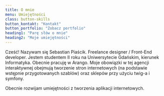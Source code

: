 ```yaml
---
title: O mnie
menu: Umiejętności  
class: button-skills
button_kontakt: "Kontakt"
button_portfolio: "Zobacz portfolio"
heading1: "Parę słów o mnie"
heading2: "Moje umiejętności"
---
```


Cześć! Nazywam się Sebastian Piaścik. Freelance designer / Front-End developer. Jestem studentem II roku na Uniwersytecie Gdańskim, kierunek Informatyka. Obecnie pracuję w Arango. Moje obowiązki w tej agencji interaktywnej obejmują tworzenie stron internetowych (na podstawie wstępnie przygotowanych szablów) oraz sklepów przy użyciu twig-a i symfony.

Obecnie rozwijam umiejętności z tworzenia aplikacji internetowych. 